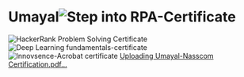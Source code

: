 # Umayal![Step into RPA-Certificate](https://github.com/UMA-amu/Umayal/assets/141224782/addc5d02-efd6-4ede-a15f-37d89116c5ba)
![HackerRank Problem Solving Certificate](https://github.com/UMA-amu/Umayal/assets/141224782/a55ba0f9-7e60-46ff-9bd6-f44394ff2e6c)
![Deep Learning fundamentals-certificate](https://github.com/UMA-amu/Umayal/assets/141224782/a6a93d8c-8c97-4aee-98dd-5666dc0b3183)
![Innovsence-Acrobat certificate](https://github.com/UMA-amu/Umayal/assets/141224782/4e6dddb8-0790-42c5-830b-56e47cfaa1b8)
[Uploading Umayal-Nasscom Certification.pdf…]()
